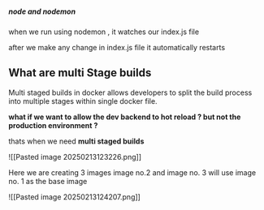 ##### **node and nodemon** 

when we run using nodemon , it watches our index.js file 

after we make any change in index.js file it automatically restarts 

## What are multi Stage builds 

Multi staged builds in docker allows developers to split the build process into multiple stages within single docker file.


**what if we want to allow the dev backend to hot reload ? but not the production environment ?**


thats when we need **multi staged builds**



![[Pasted image 20250213123226.png]]



Here we are creating 3 images 
image no.2  and image no. 3 will use image no. 1 as the base image




![[Pasted image 20250213124207.png]]





